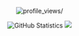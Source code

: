 <!--p align=center>  </p-->
<p align="center"> <img src="https://komarev.com/ghpvc/?username=tomartushar&style=flat-square&color=fa8c00" alt=profile_views/> </p>

<p align=center>

  <img alt="GitHub Statistics" src="https://github-readme-stats.vercel.app/api?username=tomartushar&show_icons=true&title_color=fa8c00&icon_color=fa8c00&text_color=ffffff&bg_color=151515&include_all_commits=true&count_private=true&hide_border=true">
   
  <img src = "https://github-readme-streak-stats.herokuapp.com?user=tomartushar&theme=dark&hide_border=true">
  <!--   <br>
  <img src = "https://github-readme-stats.vercel.app/api/top-langs/?username=tomartushar&langs_count=8&layout=compact"> -->
  
</p>
